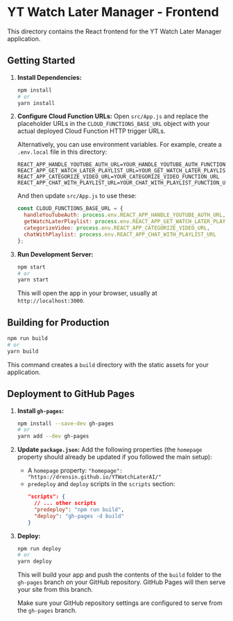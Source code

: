 # YT Watch Later Manager - Frontend

This directory contains the React frontend for the YT Watch Later Manager application.

## Getting Started

1.  **Install Dependencies:**
    ```bash
    npm install
    # or
    yarn install
    ```

2.  **Configure Cloud Function URLs:**
    Open `src/App.js` and replace the placeholder URLs in the `CLOUD_FUNCTIONS_BASE_URL` object with your actual deployed Cloud Function HTTP trigger URLs.

    Alternatively, you can use environment variables. For example, create a `.env.local` file in this directory:
    ```
    REACT_APP_HANDLE_YOUTUBE_AUTH_URL=YOUR_HANDLE_YOUTUBE_AUTH_FUNCTION_URL
    REACT_APP_GET_WATCH_LATER_PLAYLIST_URL=YOUR_GET_WATCH_LATER_PLAYLIST_FUNCTION_URL
    REACT_APP_CATEGORIZE_VIDEO_URL=YOUR_CATEGORIZE_VIDEO_FUNCTION_URL
    REACT_APP_CHAT_WITH_PLAYLIST_URL=YOUR_CHAT_WITH_PLAYLIST_FUNCTION_URL
    ```
    And then update `src/App.js` to use these:
    ```javascript
    const CLOUD_FUNCTIONS_BASE_URL = {
      handleYouTubeAuth: process.env.REACT_APP_HANDLE_YOUTUBE_AUTH_URL,
      getWatchLaterPlaylist: process.env.REACT_APP_GET_WATCH_LATER_PLAYLIST_URL,
      categorizeVideo: process.env.REACT_APP_CATEGORIZE_VIDEO_URL,
      chatWithPlaylist: process.env.REACT_APP_CHAT_WITH_PLAYLIST_URL
    };
    ```

3.  **Run Development Server:**
    ```bash
    npm start
    # or
    yarn start
    ```
    This will open the app in your browser, usually at `http://localhost:3000`.

## Building for Production

```bash
npm run build
# or
yarn build
```
This command creates a `build` directory with the static assets for your application.

## Deployment to GitHub Pages

1.  **Install `gh-pages`:**
    ```bash
    npm install --save-dev gh-pages
    # or
    yarn add --dev gh-pages
    ```

2.  **Update `package.json`:**
    Add the following properties (the `homepage` property should already be updated if you followed the main setup):
    *   A `homepage` property: `"homepage": "https://drensin.github.io/YTWatchLaterAI/"`
    *   `predeploy` and `deploy` scripts in the `scripts` section:
        ```json
        "scripts": {
          // ... other scripts
          "predeploy": "npm run build",
          "deploy": "gh-pages -d build"
        }
        ```

3.  **Deploy:**
    ```bash
    npm run deploy
    # or
    yarn deploy
    ```
    This will build your app and push the contents of the `build` folder to the `gh-pages` branch on your GitHub repository. GitHub Pages will then serve your site from this branch.

    Make sure your GitHub repository settings are configured to serve from the `gh-pages` branch.
